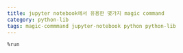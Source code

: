 ```yaml
---
title: jupyter notebook에서 유용한 몇가지 magic command
category: python-lib
tags: magic-commmand jupyter-notebook python python-lib 
---
```


`%run`